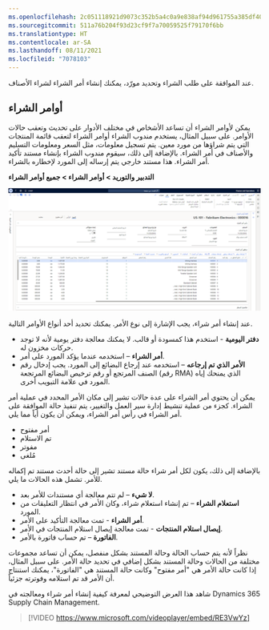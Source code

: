 ```yaml
---
ms.openlocfilehash: 2c051118921d9073c352b5a4c0a9e838af94d961755a385df40fb404949a88e9
ms.sourcegitcommit: 511a76b204f93d23cf9f7a70059525f79170f6bb
ms.translationtype: HT
ms.contentlocale: ar-SA
ms.lasthandoff: 08/11/2021
ms.locfileid: "7078103"
---
```

عند الموافقة على طلب الشراء وتحديد مورّد، يمكنك إنشاء أمر الشراء لشراء الأصناف. 

## <a name="purchase-orders"></a>أوامر الشراء
يمكن لأوامر الشراء أن تساعد الأشخاص في مختلف الأدوار على تحديث وتعقب حالات الأوامر. على سبيل المثال، يستخدم مندوب الشراء أوامر الشراء لتعقب قائمة المنتجات التي يتم شراؤها من مورد معين. يتم تسجيل معلومات، مثل السعر ومعلومات التسليم والأصناف في أمر الشراء. بالإضافة إلى ذلك، سيقوم مندوب الشراء بإنشاء مستند تأكيد أمر الشراء. هذا مستند خارجي يتم إرساله إلى المورد لإخطاره بالشراء.

**التدبير والتوريد > أوامر الشراء > جميع أوامر الشراء**

[![لقطة شاشة لصفحة جميع أوامر الشراء.](../media/purch-order.png)](../media/purch-order.png#lightbox)


عند إنشاء أمر شراء، يجب الإشارة إلى نوع الأمر. يمكنك تحديد أحد أنواع الأوامر التالية. 

- **دفتر اليومية** - استخدم هذا كمسودة أو قالب. لا يمكنك معالجة دفتر يومية لأنه لا توجد حركات مخزون له.
- **أمر الشراء** – استخدمه عندما يؤكد المورد على أمر. 
- **الأمر الذي تم إرجاعه** – استخدمه عند إرجاع البضائع إلى المورد. يجب إدخال رقم الصنف المرتجع أو رقم ترخيص البضائع المرتجعة (رقم RMA) الذي يمنحك إياه المورد في علامة التبويب أخرى. 

يمكن أن يحتوي أمر الشراء على عدة حالات تشير إلى مكان الأمر المحدد في عملية أمر الشراء. كجزء من عملية تنشيط إدارة سير العمل والتغيير، يتم تنفيذ حالة الموافقة على أمر الشراء في رأس أمر الشراء، ويمكن أن يكون أياً مما يلي. 

- أمر مفتوح 
- تم الاستلام 
- مفوتر 
- مُلغى‬

بالإضافة إلى ذلك، يكون لكل أمر شراء حالة مستند تشير إلى حالة أحدث مستند تم إكماله للأمر. تشمل هذه الحالات ما يلي. 

- **لا شيء** – لم تتم معالجة أي مستندات للأمر بعد. 
- **استعلام الشراء** – تم إنشاء استعلام شراء، وكان الأمر في انتظار التعليقات من المورد.
- **أمر الشراء** - تمت معالجة التأكيد على الأمر.
- **إيصال استلام المنتجات** - تمت معالجة إيصال استلام المنتجات في الأمر. 
- **الفاتورة** – تم حساب فاتورة بالأمر.

نظراً لأنه يتم حساب الحالة وحالة المستند بشكل منفصل، يمكن أن تساعد مجموعات مختلفة من الحالات وحالة المستند بشكل إضافي في تحديد حالة الأمر. على سبيل المثال، إذا كانت حالة الأمر هي "أمر مفتوح" وكانت حالة المستند هي "الفاتورة"، يمكنك استنتاج أن الأمر قد تم استلامه وفوترته جزئياً.

شاهد هذا العرض التوضيحي لمعرفة كيفية إنشاء أمر شراء ومعالجته في Dynamics 365 Supply Chain Management. 

 > [!VIDEO https://www.microsoft.com/videoplayer/embed/RE3VwYz]
